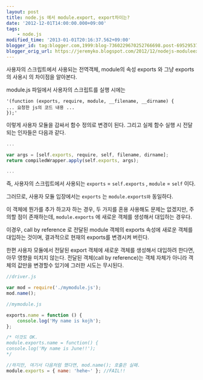 ```yaml
---
layout: post
title: node.js 에서 module.export, export차이는?
date: '2012-12-01T14:00:00.000+09:00'
tags:
    - node.js
modified_time: '2013-01-01T20:16:37.562+09:00'
blogger_id: tag:blogger.com,1999:blog-7360229670252766698.post-6952953763913209611
blogger_orig_url: https://jeremyko.blogspot.com/2012/12/nodejs-moduleexport-export.html
---
```


사용자의 스크립트에서 사용되는 전역객체, module의 속성 exports 와 그냥 exports의 사용시 의 차이점을 알아본다.

module.js 파일에서 사용자의 스크립트를 실행 시에는

    '(function (exports, require, module, __filename, __dirname) {
    ... 요청한 js의 코드 내용 ...
    });'

이렇게 사용자 모듈을 감싸서 함수 정의로 변경이 된다. 그리고 실제 함수 실행 시 전달되는 인자들은 다음과 같다.

```js
...

var args = [self.exports, require, self, filename, dirname];
return compiledWrapper.apply(self.exports, args);

...
```

즉, 사용자의 스크립트에서 사용되는 `exports` = `self.exports` , `module` = `self` 이다.

그러므로, 사용자 모듈 입장에서는 `exports` 는 `module.exports와` 동일하다.

이 객체에 뭔가를 추가 하고자 하는 경우, 두 가지를 혼용 사용해도 문제는 없겠지만, 주의할 점이 존재하는데, `module.exports` 에 새로운 객체를 생성해서 대입하는 경우다.

이경우, call by reference 로 전달된 module 객체의 exports 속성에 새로운 객체를 대입하는 것이며, 결과적으로 현재의 exports를 변경시켜 버린다.

한편 사용자 모듈에서 전달된 export 객체에 새로운 객체를 생성해서 대입하려 한다면, 아무 영향을 미치지 않는다. 전달된 객체(call by reference)는 객체 자체가 아니라 객체의 값만을 변경할수 있기에 그러한 시도는 무시된다.

```js
//driver.js

var mod = require('./mymodule.js');
mod.name();

//mymodule.js

exports.name = function () {
    console.log('My name is kojh');
};

/* 이것도 OK. 
module.exports.name = function() {
console.log('My name is June!!');
*/

//하지만, 여기서 다음처럼 했다면, mod.name(); 호출은 실패.
module.exports = { name: 'hehe~' }; //FAIL!!
```
